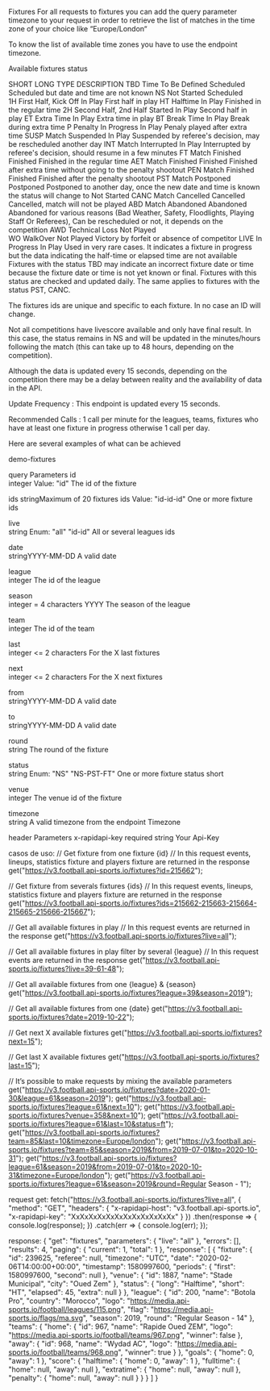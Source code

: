 Fixtures
For all requests to fixtures you can add the query parameter timezone to your request in order to retrieve the list of matches in the time zone of your choice like “Europe/London“

To know the list of available time zones you have to use the endpoint timezone.

Available fixtures status

SHORT	LONG	TYPE	DESCRIPTION
TBD	Time To Be Defined	Scheduled	Scheduled but date and time are not known
NS	Not Started	Scheduled	
1H	First Half, Kick Off	In Play	First half in play
HT	Halftime	In Play	Finished in the regular time
2H	Second Half, 2nd Half Started	In Play	Second half in play
ET	Extra Time	In Play	Extra time in play
BT	Break Time	In Play	Break during extra time
P	Penalty In Progress	In Play	Penaly played after extra time
SUSP	Match Suspended	In Play	Suspended by referee's decision, may be rescheduled another day
INT	Match Interrupted	In Play	Interrupted by referee's decision, should resume in a few minutes
FT	Match Finished	Finished	Finished in the regular time
AET	Match Finished	Finished	Finished after extra time without going to the penalty shootout
PEN	Match Finished	Finished	Finished after the penalty shootout
PST	Match Postponed	Postponed	Postponed to another day, once the new date and time is known the status will change to Not Started
CANC	Match Cancelled	Cancelled	Cancelled, match will not be played
ABD	Match Abandoned	Abandoned	Abandoned for various reasons (Bad Weather, Safety, Floodlights, Playing Staff Or Referees), Can be rescheduled or not, it depends on the competition
AWD	Technical Loss	Not Played	
WO	WalkOver	Not Played	Victory by forfeit or absence of competitor
LIVE	In Progress	In Play	Used in very rare cases. It indicates a fixture in progress but the data indicating the half-time or elapsed time are not available
Fixtures with the status TBD may indicate an incorrect fixture date or time because the fixture date or time is not yet known or final. Fixtures with this status are checked and updated daily. The same applies to fixtures with the status PST, CANC.

The fixtures ids are unique and specific to each fixture. In no case an ID will change.

Not all competitions have livescore available and only have final result. In this case, the status remains in NS and will be updated in the minutes/hours following the match (this can take up to 48 hours, depending on the competition).

Although the data is updated every 15 seconds, depending on the competition there may be a delay between reality and the availability of data in the API.

Update Frequency : This endpoint is updated every 15 seconds.

Recommended Calls : 1 call per minute for the leagues, teams, fixtures who have at least one fixture in progress otherwise 1 call per day.

Here are several examples of what can be achieved

demo-fixtures

query Parameters
id	
integer
Value: "id"
The id of the fixture

ids	
stringMaximum of 20 fixtures ids
Value: "id-id-id"
One or more fixture ids

live	
string
Enum: "all" "id-id"
All or several leagues ids

date	
stringYYYY-MM-DD
A valid date

league	
integer
The id of the league

season	
integer = 4 characters YYYY
The season of the league

team	
integer
The id of the team

last	
integer <= 2 characters
For the X last fixtures

next	
integer <= 2 characters
For the X next fixtures

from	
stringYYYY-MM-DD
A valid date

to	
stringYYYY-MM-DD
A valid date

round	
string
The round of the fixture

status	
string
Enum: "NS" "NS-PST-FT"
One or more fixture status short

venue	
integer
The venue id of the fixture

timezone	
string
A valid timezone from the endpoint Timezone

header Parameters
x-rapidapi-key
required
string
Your Api-Key


casos de uso:
// Get fixture from one fixture {id}
// In this request events, lineups, statistics fixture and players fixture are returned in the response
get("https://v3.football.api-sports.io/fixtures?id=215662");

// Get fixture from severals fixtures {ids}
// In this request events, lineups, statistics fixture and players fixture are returned in the response
get("https://v3.football.api-sports.io/fixtures?ids=215662-215663-215664-215665-215666-215667");

// Get all available fixtures in play
// In this request events are returned in the response
get("https://v3.football.api-sports.io/fixtures?live=all");

// Get all available fixtures in play filter by several {league}
// In this request events are returned in the response
get("https://v3.football.api-sports.io/fixtures?live=39-61-48");

// Get all available fixtures from one {league} & {season}
get("https://v3.football.api-sports.io/fixtures?league=39&season=2019");

// Get all available fixtures from one {date}
get("https://v3.football.api-sports.io/fixtures?date=2019-10-22");

// Get next X available fixtures
get("https://v3.football.api-sports.io/fixtures?next=15");

// Get last X available fixtures
get("https://v3.football.api-sports.io/fixtures?last=15");

// It’s possible to make requests by mixing the available parameters
get("https://v3.football.api-sports.io/fixtures?date=2020-01-30&league=61&season=2019");
get("https://v3.football.api-sports.io/fixtures?league=61&next=10");
get("https://v3.football.api-sports.io/fixtures?venue=358&next=10");
get("https://v3.football.api-sports.io/fixtures?league=61&last=10&status=ft");
get("https://v3.football.api-sports.io/fixtures?team=85&last=10&timezone=Europe/london");
get("https://v3.football.api-sports.io/fixtures?team=85&season=2019&from=2019-07-01&to=2020-10-31");
get("https://v3.football.api-sports.io/fixtures?league=61&season=2019&from=2019-07-01&to=2020-10-31&timezone=Europe/london");
get("https://v3.football.api-sports.io/fixtures?league=61&season=2019&round=Regular Season - 1");



request get:
fetch("https://v3.football.api-sports.io/fixtures?live=all", {
	"method": "GET",
	"headers": {
		"x-rapidapi-host": "v3.football.api-sports.io",
		"x-rapidapi-key": "XxXxXxXxXxXxXxXxXxXxXxXx"
	}
})
.then(response => {
	console.log(response);
})
.catch(err => {
	console.log(err);
});



response:
{
  "get": "fixtures",
  "parameters": {
    "live": "all"
  },
  "errors": [],
  "results": 4,
  "paging": {
    "current": 1,
    "total": 1
  },
  "response": [
    {
      "fixture": {
        "id": 239625,
        "referee": null,
        "timezone": "UTC",
        "date": "2020-02-06T14:00:00+00:00",
        "timestamp": 1580997600,
        "periods": {
          "first": 1580997600,
          "second": null
        },
        "venue": {
          "id": 1887,
          "name": "Stade Municipal",
          "city": "Oued Zem"
        },
        "status": {
          "long": "Halftime",
          "short": "HT",
          "elapsed": 45,
          "extra": null
        }
      },
      "league": {
        "id": 200,
        "name": "Botola Pro",
        "country": "Morocco",
        "logo": "https://media.api-sports.io/football/leagues/115.png",
        "flag": "https://media.api-sports.io/flags/ma.svg",
        "season": 2019,
        "round": "Regular Season - 14"
      },
      "teams": {
        "home": {
          "id": 967,
          "name": "Rapide Oued ZEM",
          "logo": "https://media.api-sports.io/football/teams/967.png",
          "winner": false
        },
        "away": {
          "id": 968,
          "name": "Wydad AC",
          "logo": "https://media.api-sports.io/football/teams/968.png",
          "winner": true
        }
      },
      "goals": {
        "home": 0,
        "away": 1
      },
      "score": {
        "halftime": {
          "home": 0,
          "away": 1
        },
        "fulltime": {
          "home": null,
          "away": null
        },
        "extratime": {
          "home": null,
          "away": null
        },
        "penalty": {
          "home": null,
          "away": null
        }
      }
    }
  ]
}
